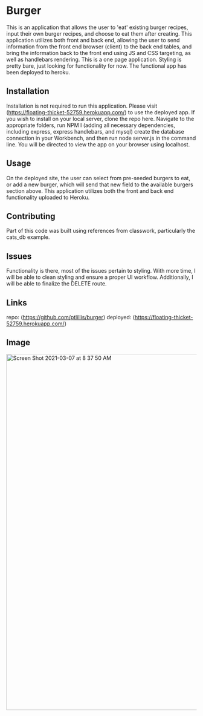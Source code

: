 # Burger

This is an application that allows the user to 'eat' existing burger recipes, input their own burger recipes, and choose to eat them after creating. This application utilizes both front and back end, allowing the user to send information from the front end browser (client) to the back end tables, and bring the information back to the front end using JS and CSS targeting, as well as handlebars rendering. This is a one page application. Styling is pretty bare, just looking for functionality for now. The functional app has been deployed to heroku.

## Installation

Installation is not required to run this application. Please visit (https://floating-thicket-52759.herokuapp.com/) to use the deployed app. If you wish to install on your local server, clone the repo here. Navigate to the appropriate folders, run NPM I (adding all necessary dependencies, including express, express handlebars, and mysql) create the database connection in your Workbench, and then run node server.js in the command line. You will be directed to view the app on your browser using localhost.

## Usage

On the deployed site, the user can select from pre-seeded burgers to eat, or add a new burger, which will send that new field to the available burgers section above. This application utilizes both the front and back end functionality uploaded to Heroku.

## Contributing
Part of this code was built using references from classwork, particularly the cats_db example.

## Issues

Functionality is there, most of the issues pertain to styling. With more time, I will be able to clean styling and ensure a proper UI workflow. Additionally, I will be able to finalize the DELETE route.

## Links

repo: (https://github.com/ptlillis/burger)
deployed: (https://floating-thicket-52759.herokuapp.com/)

## Image

<img width="942" alt="Screen Shot 2021-03-07 at 8 37 50 AM" src="https://user-images.githubusercontent.com/73671618/110241757-73001b80-7f20-11eb-84e0-d01f25dfe168.png">
